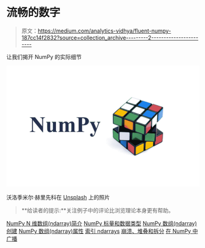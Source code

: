 # 流畅的数字

> 原文：<https://medium.com/analytics-vidhya/fluent-numpy-187cc14f2832?source=collection_archive---------2----------------------->

让我们揭开 NumPy 的实际细节

![](img/98db1e0b39bcec545956fdf3a979fd87.png)

沃洛季米尔·赫里先科在 [Unsplash](https://unsplash.com/?utm_source=unsplash&utm_medium=referral&utm_content=creditCopyText) 上的照片

> **给读者的提示:**关注例子中的评论比浏览理论本身更有帮助。

[NumPy N 维数组(ndarray)简介](#f1a4)
[NumPy 标量和数据类型](#3155)
[NumPy 数组(ndarray)创建](#33ef)
[NumPy 数组(ndarray)属性](#190a)
[索引 ndarrays](#3e25)
[崩溃、堆叠和拆分](#634c)
[在 NumPy 中广播](#4685)